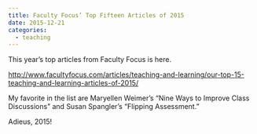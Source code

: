 ```yaml
---
title: Faculty Focus’ Top Fifteen Articles of 2015
date: 2015-12-21 
categories:
  - teaching
---
```


This year’s top articles from Faculty Focus is here.

http://www.facultyfocus.com/articles/teaching-and-learning/our-top-15-teaching-and-learning-articles-of-2015/

My favorite in the list are  Maryellen Weimer’s “Nine Ways to Improve Class Discussions” and Susan Spangler’s “Flipping Assessment.”

Adieus, 2015!
